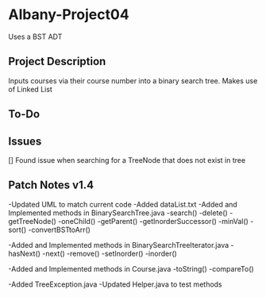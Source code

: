 # Albany-Project04
Uses a BST ADT

## Project Description
Inputs courses via their course number into a binary search tree. Makes use of Linked List 

## To-Do


## Issues
[] Found issue when searching for a TreeNode that does not exist in tree

## Patch Notes v1.4
-Updated UML to match current code
-Added dataList.txt
-Added and Implemented methods in BinarySearchTree.java
  -search()
  -delete()
  -getTreeNode()
  -oneChild()
  -getParent()
  -getInorderSuccessor()
  -minVal()
  -sort()
  -convertBSTtoArr()

-Added and Implemented methods in BinarySearchTreeIterator.java
  -hasNext()
  -next()
  -remove()
  -setInorder()
  -inorder()
  
  -Added and Implemented methods in Course.java
   -toString()
   -compareTo()
    
-Added TreeException.java
-Updated Helper.java to test methods 
